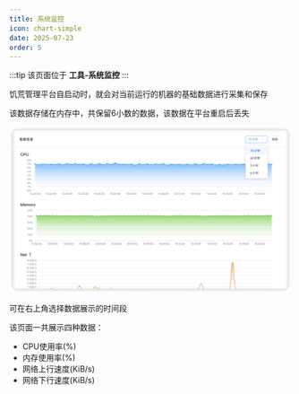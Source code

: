 ```yaml
---
title: 系统监控
icon: chart-simple
date: 2025-07-23
order: 5
---
```


:::tip
该页面位于 **工具-系统监控**
:::

饥荒管理平台自启动时，就会对当前运行的机器的基础数据进行采集和保存

该数据存储在内存中，共保留6小数的数据，该数据在平台重启后丢失

![系统监控](assets/metrics-index.png)

可在右上角选择数据展示的时间段

该页面一共展示四种数据：

- CPU使用率(%)
- 内存使用率(%)
- 网络上行速度(KiB/s)
- 网络下行速度(KiB/s)

